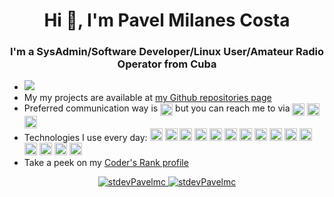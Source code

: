 <h1 align="center">Hi 👋, I'm Pavel Milanes Costa</h1>
<h3 align="center">I'm a SysAdmin/Software Developer/Linux User/Amateur Radio Operator from Cuba</h3>

- ![](https://komarev.com/ghpvc/?username=stdevPavelmc)
- My my projects are available at [my Github repositories page](https://github.com/stdevPavelmc?tab=repositories)
- Preferred communication way is <a href="https://t.me/pavelmc" target="blank"><img align="center" src="https://cdn.jsdelivr.net/npm/simple-icons@3.0.1/icons/telegram.svg" alt="stdevPavelmc" height="20" width="20" /></a> but you can reach me to via <a href="https://twitter.com/co7wt" target="blank"><img align="center" src="https://cdn.jsdelivr.net/npm/simple-icons@3.0.1/icons/twitter.svg" alt="stdevPavelmc" height="20" width="20" /></a> <a href="https://www.linkedin.com/in/pavelmilanes/" target="blank"><img align="center" src="https://cdn.jsdelivr.net/npm/simple-icons@3.0.1/icons/linkedin.svg" alt="stdevPavelmc" height="20" width="20" /></a> <a href="https://dev.to/stdevPavelmc" target="blank"><img align="center" src="https://cdn.jsdelivr.net/npm/simple-icons@3.0.1/icons/dev-dot-to.svg" alt="stdevPavelmc" height="20" width="20" /></a>
- Technologies I use every day: <img src="https://devicons.github.io/devicon/devicon.git/icons/linux/linux-original.svg" alt="Linux" width="20" height="20"/> <img src="https://devicons.github.io/devicon/devicon.git/icons/ubuntu/ubuntu-plain.svg" alt="Ubuntu" width="20" height="20"/> <img src="https://devicons.github.io/devicon/devicon.git/icons/debian/debian-plain.svg" alt="Debian" width="20" height="20"/> <img src="https://devicons.github.io/devicon/devicon.git/icons/apache/apache-original-wordmark.svg" alt="Apache" width="20" height="20"/> <img src="https://devicons.github.io/devicon/devicon.git/icons/python/python-original-wordmark.svg" alt="python" width="20" height="20"/> <img src="https://devicons.github.io/devicon/devicon.git/icons/mysql/mysql-original-wordmark.svg" alt="mysql" width="20" height="20"/> <img src="https://devicons.github.io/devicon/devicon.git/icons/c/c-original.svg" alt="c" width="20" height="20"/> <img src="https://devicons.github.io/devicon/devicon.git/icons/cplusplus/cplusplus-original.svg" alt="cplusplus" width="20" height="20"/> <img src="https://devicons.github.io/devicon/devicon.git/icons/docker/docker-plain.svg" alt="Docker" width="20" height="20"/> <img src="https://devicons.github.io/devicon/devicon.git/icons/github/github-original.svg" alt="Github" width="20" height="20"/>  <img src="https://devicons.github.io/devicon/devicon.git/icons/nginx/nginx-original.svg" alt="Nginx" width="20" height="20"/> <img src="https://devicons.github.io/devicon/devicon.git/icons/postgresql/postgresql-plain.svg" alt="Postgresql" width="20" height="20"/> <img src="https://devicons.github.io/devicon/devicon.git/icons/ssh/ssh-original.svg" alt="SSH" width="20" height="20"/>  <img src="https://devicons.github.io/devicon/devicon.git/icons/travis/travis-plain.svg" alt="Travis" width="20" height="20"/> <img src="https://devicons.github.io/devicon/devicon.git/icons/postgresql/postgresql-plain.svg" alt="Postgresql" width="20" height="20"/>
- Take a peek on my [Coder's Rank profile](https://profile.codersrank.io/user/stdevpavelmc)

<p align="center">
<a href="https://github.com/anuraghazra/github-readme-stats">
  <img src="https://github-readme-stats.vercel.app/api?username=stdevPavelmc&show_icons=true" alt="stdevPavelmc" />
</a>
<a href="https://github.com/anuraghazra/convoychat">
  <img src="https://github-readme-stats.vercel.app/api/top-langs/?username=stdevPavelmc" alt="stdevPavelmc" />
</a>
</p>
